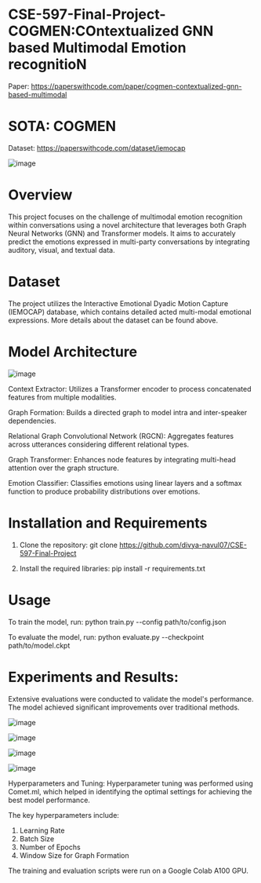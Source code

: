 # CSE-597-Final-Project-COGMEN:COntextualized GNN based Multimodal Emotion recognitioN
Paper: https://paperswithcode.com/paper/cogmen-contextualized-gnn-based-multimodal

# SOTA: COGMEN

Dataset: https://paperswithcode.com/dataset/iemocap

![image](https://github.com/user-attachments/assets/66cd9a71-ee8e-415c-a170-e834e3cfa4cf)


# Overview
This project focuses on the challenge of multimodal emotion recognition within conversations using a novel architecture that leverages both Graph Neural Networks (GNN) and Transformer models. It aims to accurately predict the emotions expressed in multi-party conversations by integrating auditory, visual, and textual data.

# Dataset
The project utilizes the Interactive Emotional Dyadic Motion Capture (IEMOCAP) database, which contains detailed acted multi-modal emotional expressions. More details about the dataset can be found above.

# Model Architecture
![image](https://github.com/user-attachments/assets/e8abed1e-e73c-4c54-bec9-dc9edb9faf2c)

Context Extractor: Utilizes a Transformer encoder to process concatenated features from multiple modalities.

Graph Formation: Builds a directed graph to model intra and inter-speaker dependencies.

Relational Graph Convolutional Network (RGCN): Aggregates features across utterances considering different relational types.

Graph Transformer: Enhances node features by integrating multi-head attention over the graph structure.

Emotion Classifier: Classifies emotions using linear layers and a softmax function to produce probability distributions over emotions.

# Installation and Requirements
1. Clone the repository: git clone https://github.com/divya-navul07/CSE-597-Final-Project

2. Install the required libraries: pip install -r requirements.txt

# Usage
To train the model, run: python train.py --config path/to/config.json

To evaluate the model, run: python evaluate.py --checkpoint path/to/model.ckpt

# Experiments and Results: 

Extensive evaluations were conducted to validate the model's performance. The model achieved significant improvements over traditional methods.

![image](https://github.com/user-attachments/assets/667e1ca1-1087-4f84-8ddf-2c9d4439c7c5)


![image](https://github.com/user-attachments/assets/dc6cca74-06ef-4c67-99c2-3de81a5487ce)


![image](https://github.com/user-attachments/assets/76c7ca06-6a34-4f87-8e55-57e7c112ba68)

![image](https://github.com/user-attachments/assets/c78b5965-f33c-430a-a764-f9e7fc774448)

Hyperparameters and Tuning: Hyperparameter tuning was performed using Comet.ml, which helped in identifying the optimal settings for achieving the best model performance. 

The key hyperparameters include:

1. Learning Rate
2. Batch Size
3. Number of Epochs
4. Window Size for Graph Formation

The training and evaluation scripts were run on a Google Colab A100 GPU.
